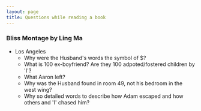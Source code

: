 ```yaml
---
layout: page
title: Questions while reading a book
---
```


### Bliss Montage by Ling Ma
- Los Angeles
    - Why were the Husband's words the symbol of $?
    - What is 100 ex-boyfriend? Are they 100 adpoted/fostered children by 'I'?
    - What Aaron left?
    - Why was the Husband found in room 49, not his bedroom in the west wing?
    - Why so detailed words to describe how Adam escaped and how others and 'I' chased him?